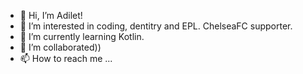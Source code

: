 - 👋 Hi, I’m Adilet!
- 👀 I’m interested in coding, dentitry and EPL. ChelseaFC supporter.
- 🌱 I’m currently learning Kotlin.
- 💞️ I’m collaborated))
- 📫 How to reach me ...

<!---
dantist987/dantist987 is a ✨ special ✨ repository because its `README.md` (this file) appears on your GitHub profile.
You can click the Preview link to take a look at your changes.
--->
